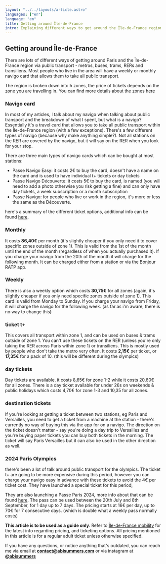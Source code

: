 ```yaml
---
layout: "../../layouts/article.astro"
languages: ["en"]
language: "en"
title: Getting around Île-de-France
intro: Explaining different ways to get around the Île-de-France region using public transport
---
```


## Getting around Île-de-France

There are lots of different ways of getting around Paris and the Île-de-France region via public transport - metros, buses, trams, RERs and transiliens. Most people who live in the area will have a weekly or monthly navigo card that allows them to take all public transport.

The region is broken down into 5 zones, the price of tickets depends on the zone you are travelling in. You can find more details about the zones [here](https://www.iledefrance-mobilites.fr/le-reseau/plans)

### Navigo card

In most of my articles, I talk about my navigo when talking about public transport and the breakdown of what I spent, but what is a navigo? Essentially it's a travel card that allows you to take all public transport within the Île-de-France region (with a few exceptions). There's a few different types of navigo (because why make anything simple?). Not all stations on the RER are covered by the navigo, but it will say on the RER when you look for your stop.

There are three main types of navigo cards which can be bought at most stations:

- Passe Navigo Easy: it costs 2€ to buy the card, doesn't have a name on the card and is used to have individual t+ tickets or day tickets
- Passe Navigo Découverte: it costs 5€ to buy the card, is named (you will need to add a photo otherwise you risk getting a fine) and can only have day tickets, a week subscription or a month subscription
- Passe Navigo: for people who live or work in the region, it's more or less the same as the Découverte.

here's a summary of the different ticket options, additional info can be found [here](https://www.iledefrance-mobilites.fr/titres-et-tarifs/detail/forfait-navigo-jour).

### Monthly

It costs **86,40€** per month (it's slightly cheaper if you only need it to cover specific zones outside of zone 1). This is valid from the 1st of the month until the end of the month (regardless of when you actually purchased it). If you charge your navigo from the 20th of the month it will charge for the following month. It can be charged either from a station or via the Bonjour RATP app.

### Weekly

There is also a weekly option which costs **30,75€** for all zones (again, it's slightly cheaper if you only need specific zones outside of zone 1). This card is valid from Monday to Sunday. If you charge your navigo from Friday, it will charge the navigo for the following week. (as far as i'm aware, there is no way to change this)

### ticket t+

This covers all transport within zone 1, and can be used on buses & trams outside of zone 1. You can't use these tickets on the RER (unless you're only taking the RER across Paris within zone 1) or transiliens. This is mostly used by people who don't take the metro very often. It costs **2,15€** per ticket, or **17,35€** for a pack of 10. (this will be different during the olympics)

### day tickets

Day tickets are available, it costs 8,65€ for zone 1-2 while it costs 20,60€ for all zones. There is a day ticket available for under 26s on weekends & public holidays which costs 4,70€ for zone 1-3 and 10,35 for all zones.

### destination tickets

If you're looking at getting a ticket between two stations, eg Paris and Versailles, you need to get a ticket from a machine at the station - there's currently no way of buying this via the app for on a navigo. The direction on the ticket doesn't matter - say you're doing a day trip to Versailles and you're buying paper tickets you can buy both tickets in the morning. The ticket will say Paris Versailles but it can also be used in the other direction as well.

### 2024 Paris Olympics

there's been a lot of talk around public transport for the olympics. The ticket t+ are going to be more expensive during this period, however you can charge your navigo easy in advance with these tickets to avoid the 4€ per ticket cost. They have launched a special ticket for this period,

They are also launching a Passe Paris 2024, more info about that can be found [here](https://www.iledefrance-mobilites.fr/titres-et-tarifs/detail/passe-paris2024). The pass can be used between the 20th July and 8th September, for 1 day up to 7 days. The pricing starts at 16€ per day, up to 70€ for 7 consecutive days. (which is double what a weekly pass normally costs)

**This article is to be used as a guide only**. Refer to [Île-de-France mobility](https://www.iledefrance-mobilites.fr) for the latest info regarding pricing, and ticketing options. All pricing mentioned in this article is for a regular adult ticket unless otherwise specified.

If you have any questions, or notice anything that's outdated, you can reach me via email at **[contact@abisummers.com](mailto:contact@abisummers.com)** or via instagram at **[@abisummers](https://www.instagram.com/abisummers/)**
